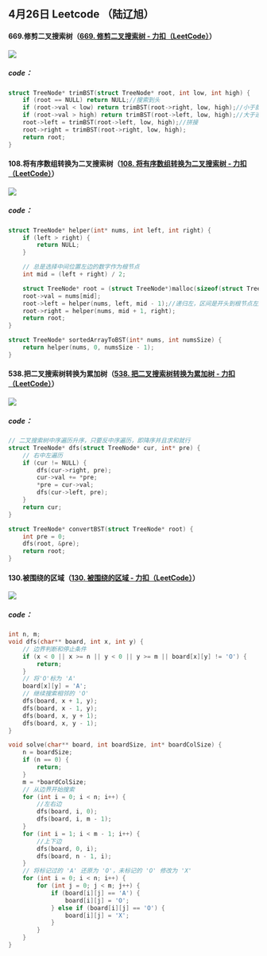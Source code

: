## 4月26日 Leetcode （陆辽旭）

#### 669.修剪二叉搜索树（[669. 修剪二叉搜索树 - 力扣（LeetCode）](https://leetcode.cn/problems/trim-a-binary-search-tree/description/)）

![](https://gitee.com/knoci/picture/raw/master/QQ截图20240426191438.png)

##### code：

```c
struct TreeNode* trimBST(struct TreeNode* root, int low, int high) {
    if (root == NULL) return NULL;//搜索到头
    if (root->val < low) return trimBST(root->right, low, high);//小于就递归右子树
    if (root->val > high) return trimBST(root->left, low, high);//大于递归左子树
    root->left = trimBST(root->left, low, high);//拼接
    root->right = trimBST(root->right, low, high);
    return root;
}
```





#### 108.将有序数组转换为二叉搜索树（[108. 将有序数组转换为二叉搜索树 - 力扣（LeetCode）](https://leetcode.cn/problems/convert-sorted-array-to-binary-search-tree/description/)）

![](https://gitee.com/knoci/picture/raw/master/QQ截图20240426200400.png)

##### code：

```c
struct TreeNode* helper(int* nums, int left, int right) {
    if (left > right) {
        return NULL;
    }

    // 总是选择中间位置左边的数字作为根节点
    int mid = (left + right) / 2;

    struct TreeNode* root = (struct TreeNode*)malloc(sizeof(struct TreeNode));
    root->val = nums[mid];
    root->left = helper(nums, left, mid - 1);//递归左，区间是开头到根节点左边一位，这样取到的总是中间位置
    root->right = helper(nums, mid + 1, right);
    return root;
}

struct TreeNode* sortedArrayToBST(int* nums, int numsSize) {
    return helper(nums, 0, numsSize - 1);
}
```





#### 538.把二叉搜索树转换为累加树（[538. 把二叉搜索树转换为累加树 - 力扣（LeetCode）](https://leetcode.cn/problems/convert-bst-to-greater-tree/description/)）

![](https://gitee.com/knoci/picture/raw/master/QQ截图20240426201327.png)

##### code：

```c
// 二叉搜索树中序遍历升序，只要反中序遍历，即降序并且求和就行
struct TreeNode* dfs(struct TreeNode* cur, int* pre) {
    // 右中左遍历
    if (cur != NULL) {
        dfs(cur->right, pre);
        cur->val += *pre;
        *pre = cur->val;
        dfs(cur->left, pre);
    }
    return cur;
}

struct TreeNode* convertBST(struct TreeNode* root) {
    int pre = 0;
    dfs(root, &pre);
    return root;
}
```





#### 130.被围绕的区域（[130. 被围绕的区域 - 力扣（LeetCode）](https://leetcode.cn/problems/surrounded-regions/description/)）

![](https://gitee.com/knoci/picture/raw/master/QQ截图20240426204238.png)

##### code：

```c
int n, m;
void dfs(char** board, int x, int y) {
    // 边界判断和停止条件
    if (x < 0 || x >= n || y < 0 || y >= m || board[x][y] != 'O') {
        return;
    }
    // 将'O'标为 'A'
    board[x][y] = 'A';
    // 继续搜索相邻的 'O'
    dfs(board, x + 1, y);
    dfs(board, x - 1, y);
    dfs(board, x, y + 1);
    dfs(board, x, y - 1);
}

void solve(char** board, int boardSize, int* boardColSize) {
    n = boardSize;
    if (n == 0) {
        return;
    }
    m = *boardColSize;
    // 从边界开始搜索
    for (int i = 0; i < n; i++) {
        //左右边
        dfs(board, i, 0);
        dfs(board, i, m - 1);
    }
    for (int i = 1; i < m - 1; i++) {
        //上下边
        dfs(board, 0, i);
        dfs(board, n - 1, i);
    }
    // 将标记过的 'A' 还原为 'O'，未标记的 'O' 修改为 'X'
    for (int i = 0; i < n; i++) {
        for (int j = 0; j < m; j++) {
            if (board[i][j] == 'A') {
                board[i][j] = 'O';
            } else if (board[i][j] == 'O') {
                board[i][j] = 'X';
            }
        }
    }
}
```

